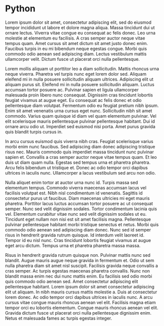 # Python

Lorem ipsum dolor sit amet, consectetur adipiscing elit, sed do eiusmod tempor incididunt ut labore et dolore magna aliqua. Massa tincidunt dui ut ornare lectus. Viverra vitae congue eu consequat ac felis donec. Leo urna molestie at elementum eu facilisis. A cras semper auctor neque vitae tempus quam. Amet cursus sit amet dictum sit amet justo donec enim. Faucibus turpis in eu mi bibendum neque egestas congue. Morbi quis commodo odio aenean sed adipiscing diam. Lectus vestibulum mattis ullamcorper velit. Dictum fusce ut placerat orci nulla pellentesque.

Lorem mollis aliquam ut porttitor leo a diam sollicitudin. Mattis rhoncus urna neque viverra. Pharetra vel turpis nunc eget lorem dolor sed. Aliquam eleifend mi in nulla posuere sollicitudin aliquam ultrices. Adipiscing elit ut aliquam purus sit. Eleifend mi in nulla posuere sollicitudin aliquam. Luctus accumsan tortor posuere ac. Pulvinar sapien et ligula ullamcorper malesuada proin libero nunc consequat. Dignissim cras tincidunt lobortis feugiat vivamus at augue eget. Eu consequat ac felis donec et odio pellentesque diam volutpat. Fermentum odio eu feugiat pretium nibh ipsum. Enim sit amet venenatis urna cursus eget nunc. Sollicitudin nibh sit amet commodo. Varius quam quisque id diam vel quam elementum pulvinar. Vel elit scelerisque mauris pellentesque pulvinar pellentesque habitant. Dui id ornare arcu odio ut. Imperdiet sed euismod nisi porta. Amet purus gravida quis blandit turpis cursus in.

In arcu cursus euismod quis viverra nibh cras. Feugiat scelerisque varius morbi enim nunc faucibus. Sed adipiscing diam donec adipiscing tristique risus nec. Mauris commodo quis imperdiet massa tincidunt nunc pulvinar sapien et. Convallis a cras semper auctor neque vitae tempus quam. Et leo duis ut diam quam nulla. Egestas sed tempus urna et pharetra pharetra. Arcu felis bibendum ut tristique et. Donec ac odio tempor orci dapibus ultrices in iaculis nunc. Ullamcorper a lacus vestibulum sed arcu non odio.

Nulla aliquet enim tortor at auctor urna nunc id. Turpis massa sed elementum tempus. Commodo viverra maecenas accumsan lacus vel facilisis volutpat est. Nibh nisl condimentum id venenatis. Sagittis id consectetur purus ut faucibus. Diam maecenas ultricies mi eget mauris pharetra. Porttitor lacus luctus accumsan tortor posuere ac ut consequat semper. Nunc sed velit dignissim sodales. Tortor condimentum lacinia quis vel. Elementum curabitur vitae nunc sed velit dignissim sodales ut eu. Tincidunt eget nullam non nisi est sit amet facilisis magna. Pellentesque pulvinar pellentesque habitant morbi tristique senectus et netus. Morbi quis commodo odio aenean sed adipiscing diam donec. Nunc sed id semper risus in hendrerit gravida rutrum quisque. Id interdum velit laoreet id. Tempor id eu nisl nunc. Cras tincidunt lobortis feugiat vivamus at augue eget arcu dictum. Tempus urna et pharetra pharetra massa massa.

Risus in hendrerit gravida rutrum quisque non. Pulvinar mattis nunc sed blandit. Augue mauris augue neque gravida in fermentum et. Odio ut sem nulla pharetra diam sit amet nisl suscipit. Facilisis gravida neque convallis a cras semper. Ac turpis egestas maecenas pharetra convallis. Nunc non blandit massa enim nec dui nunc mattis enim. Eu facilisis sed odio morbi quis commodo odio aenean sed. Amet consectetur adipiscing elit pellentesque habitant. Lorem ipsum dolor sit amet consectetur adipiscing elit ut aliquam. In nibh mauris cursus mattis molestie a. Duis at consectetur lorem donec. Ac odio tempor orci dapibus ultrices in iaculis nunc. A arcu cursus vitae congue mauris rhoncus aenean vel elit. Facilisis magna etiam tempor orci eu lobortis elementum. Congue mauris rhoncus aenean vel elit. Gravida dictum fusce ut placerat orci nulla pellentesque dignissim enim. Netus et malesuada fames ac turpis egestas integer.